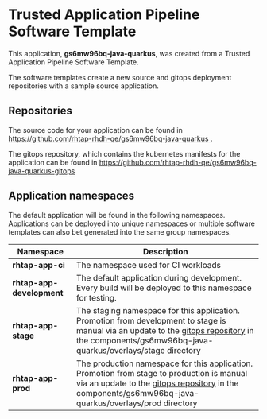# Trusted Application Pipeline Software Template

This application, **gs6mw96bq-java-quarkus**, was created from a Trusted Application Pipeline Software Template.

The software templates create a new source and gitops deployment repositories with a sample source application. 

## Repositories

The source code for your application can be found in [https://github.com/rhtap-rhdh-qe/gs6mw96bq-java-quarkus ](https://github.com/rhtap-rhdh-qe/gs6mw96bq-java-quarkus ).
 
The gitops repository, which contains the kubernetes manifests for the application can be found in 
[https://github.com/rhtap-rhdh-qe/gs6mw96bq-java-quarkus-gitops ](https://github.com/rhtap-rhdh-qe/gs6mw96bq-java-quarkus-gitops ) 

## Application namespaces 

The default application will be found in the following namespaces. Applications can be deployed into unique namespaces or multiple software templates can also bet generated into the same group namespaces.  

|  Namespace   |  Description   |  
| -------- | -------- |
| **rhtap-app-ci** | The namespace used for CI workloads |
| **rhtap-app-development** | The default application during development. Every build will be deployed to this namespace for testing. |
| **rhtap-app-stage** | The staging namespace for this application. Promotion from development to stage is manual via an update to the [gitops repository](https://github.com/rhtap-rhdh-qe/gs6mw96bq-java-quarkus-gitops ) in the components/gs6mw96bq-java-quarkus/overlays/stage directory |
| **rhtap-app-prod** | The production namespace for this application. Promotion from stage to production is manual via an update to the [gitops repository](https://github.com/rhtap-rhdh-qe/gs6mw96bq-java-quarkus-gitops ) in the components/gs6mw96bq-java-quarkus/overlays/prod directory |